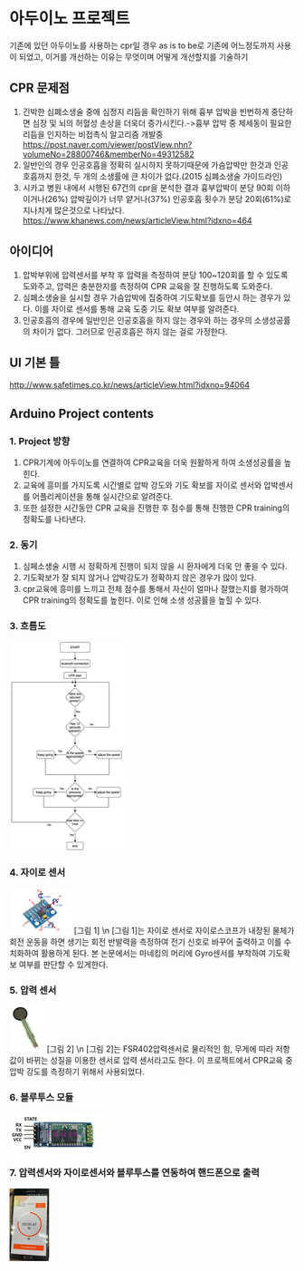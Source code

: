 # 아두이노 프로젝트

기존에 있던 아두이노를 사용하는 cpr일 경우 as is to be로 기존에 어느정도까지 사용이 되었고, 이거를 개선하는 이유는 무엇이며 어떻게 개선할지를 기술하기

## CPR 문제점
1. 긴박한 심폐소생술 중에 심정지 리듬을 확인하기 위해 흉부 압박을 빈번하게 중단하면 심장 및 뇌의 허혈성 손상을 더욱더 증가시킨다.->흉부 압박 중 제세동이 필요한 리듬을 인지하는 비접촉식 알고리즘 개발중 https://post.naver.com/viewer/postView.nhn?volumeNo=28800746&memberNo=49312582
2. 일반인의 경우 인공호흡을 정확히 실시하지 못하기때문에 가슴압박만 한것과 인공호흡까지 한것, 두 개의 소생률에 큰 차이가 없다.(2015 심폐소생술 가이드라인)
3. 시카고 병원 내에서 시행된 67건의 cpr을 분석한 결과 흉부압박이 분당 90회 이하이거나(26%) 압박깊이가 너무 얕거나(37%) 인공호흡 횟수가 분당 20회(61%)로 지나치게 많은것으로 나타났다. https://www.khanews.com/news/articleView.html?idxno=464




## 아이디어
1. 압박부위에 압력센서를 부착 후 압력을 측정하여 분당 100~120회를 할 수 있도록 도와주고, 압력은 충분한지를 측정하여 CPR 교육을 잘 진행하도록 도와준다.
2. 심폐소생술을 실시할 경우 가슴압박에 집중하여 기도확보를 등안시 하는 경우가 있다. 이를 자이로 센서를 통해 교육 도중 기도 확보 여부를 알려준다.
3. 인공호흡의 경우에 일반인은 인공호흡을 하지 않는 경우와 하는 경우의 소생성공률의 차이가 없다. 그러므로 인공호흡은 하지 않는 걸로 가정한다.


## UI 기본 틀
http://www.safetimes.co.kr/news/articleView.html?idxno=94064


## Arduino Project contents
### 1. Project 방향
 1. CPR기계에 아두이노를 연결하여 CPR교육을 더욱 원활하게 하여 소생성공률을 높힌다.
 2. 교육에 흥미를 가지도록 시간별로 압박 강도와 기도 확보를 자이로 센서와 압박센서를 어플리케이션을 통해 실시간으로 알려준다.
 3. 또한 설정한 시간동안 CPR 교육을 진행한 후 점수를 통해 진행한 CPR training의 정확도를 나타낸다.
### 2. 동기
  1. 심페소생술 시행 시 정확하게 진행이 되지 않을 시 환자에게 더욱 안 좋을 수 있다.
  2. 기도확보가 잘 되지 않거나 압박강도가 정확하지 않은 경우가 많이 있다.
  3. cpr교육에 흥미를 느끼고 전체 점수를 통해서 자신이 얼마나 잘했는지를 평가하여 CPR training의 정확도를 높힌다. 이로 인해 소생 성공률을 높힐 수 있다.
### 3. 흐름도
   ![img.png](img.png)

### 4. 자이로 센서
   ![img_2.png](img_2.png)
   [그림 1] \n
   [그림 1]는 자이로 센서로 자이로스코프가 내장된 물체가 회전 운동을 하면 생기는 회전 반발력을 측정하여 전기 신호로 바꾸어 출력하고 이를 수치화하여 활용하게 된다. 본 논문에서는 마네킹의 머리에 Gyro센서를 부착하여 기도확보 여부를 판단할 수 있게한다.
### 5. 압력 센서
   ![img_1.png](img_1.png)
   [그림 2] \n
   [그림 2]는 FSR402압력센서로 물리적인 힘, 무게에 따라 저항 값이 바뀌는 성질을 이용한 센서로 압력 센서라고도 한다. 이 프로젝트에서 CPR교육 중 압박 강도를 측정하기 위해서 사용되었다.
### 6. 블루투스 모듈
   ![img_3.png](img_3.png)
### 7. 압력센서와 자이로센서와 블루투스를 연동하여 핸드폰으로 출력
   ![img_4.png](img_4.png)
